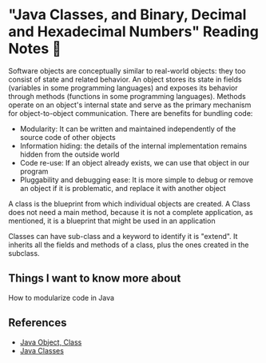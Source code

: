 # "Java Classes, and Binary, Decimal and Hexadecimal Numbers" Reading Notes 📖

Software objects are conceptually similar to real-world objects: they too consist of state and related behavior. An object stores its state in fields (variables in some programming languages) and exposes its behavior through methods (functions in some programming languages). Methods operate on an object's internal state and serve as the primary mechanism for object-to-object communication. 
There are benefits for bundling code: 
- Modularity: It can be written and maintained independently of the source code of other objects
- Information hiding: the details of the internal implementation remains hidden from the outside world
- Code re-use: If an object already exists, we can use that object in our program
- Pluggability and debugging ease: It is more simple to debug or remove an object if it is problematic, and replace it with another object

A class is the blueprint from which individual objects are created. A Class does not need a main method, because it is not a complete application, as mentioned, it is a blueprint that might be used in an application

Classes can have sub-class and a keyword to identify it is "extend". It inherits all the fields and methods of a class, plus the ones created in the subclass.

## Things I want to know more about

How to modularize code in Java

## References

- [Java Object, Class](https://docs.oracle.com/javase/tutorial/java/concepts/)
- [Java Classes](https://docs.oracle.com/javase/tutorial/java/javaOO/classes.html)
